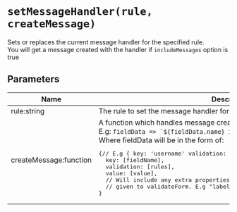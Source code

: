 # `setMessageHandler(rule, createMessage)`

Sets or replaces the current message handler for the specified rule.<br>You will get a message created with the handler if `includeMessages` option is true

## Parameters

<table>
  <thead>
    <th>Name</th>
    <th>Description</th>
  </thead>
  <tbody>
    <tr>
      <td>
        rule:string
      </td>
      <td>
        The rule to set the message handler for. E.g <code>"required|image"</code>
      </td>
    </tr>
    <tr>
      <td>
        createMessage:function
      </td>
      <td>
        A function which handles message creation.<br>
        E.g: <code>fieldData => `${fieldData.name} is required`</code><br>
        Where fieldData will be in the form of:<br>
<pre>{// E.g { key: 'username' validation: 'between:3,10', value: 'niknakbakpak' }
  key: [fieldName],
  validation: [rules],
  value: [value],
  // Will include any extra properties on field that are
  // given to validateForm. E.g "label" key
}</pre>
      </td>
    </tr>
  </tbody>
</table>
